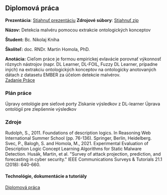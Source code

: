 ## Diplomová práca

**Prezentácia**:  [Stiahnuť prezentáciu](ProjektovySeminar2.pptx)
**Zdrojové súbory**:  [Stiahnuť zip](Thesis.zip)


**Názov:** Detekcia malvéru pomocou extrakcie ontologických konceptov 

**Študent:** Bc. Nikolaj Kniha  

**Školiteľ:** doc. RNDr. Martin Homola, PhD.

**Anotácia:** Cieľom práce je formou empirickej evlavácie porovnať výkonnosť rôznych
nástrojov (napr. DL Learner, DL-FOIL, Fuzzy DL Learner, prípadne iných)
na extrakciu ontologických konceptov na ontologicky anotovaných dátach
z datasetu EMBER za účelom detekcie malvérov.  
[Zadanie Práce](ZadaniePrace.PDF)



### Plán práce
Úpravy ontológie pre sieťové porty
Získanie výsledkov z DL-learner
Úprava ontológií pre zlepšennie výsledkov



### Zdroje

Rudolph, S., 2011. Foundations of description logics. In Reasoning Web International Summer School (pp. 76-136). Springer, Berlin, Heidelberg.
Svec, P., Balogh, S. and Homola, M., 2021. Experimental Evaluation of Description Logic Concept Learning Algorithms for Static Malware Detection.
Husák, Martin, et al. "Survey of attack projection, prediction, and forecasting in cyber security." IEEE Communications Surveys & Tutorials 21.1 (2018): 640-660.


#### Technológie, dokumentácie a tutoriály
[Diplomová práca](https://www.overleaf.com/read/gtbkjmyjvrrg)





